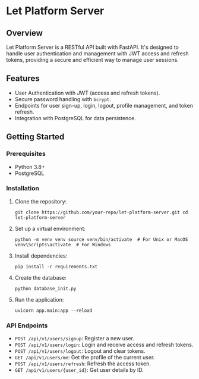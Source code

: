# Let Platform Server


## Overview

Let Platform Server is a RESTful API built with FastAPI. It's designed to handle user authentication and management with JWT access and refresh tokens, providing a secure and efficient way to manage user sessions.

## Features

*   User Authentication with JWT (access and refresh tokens).
*   Secure password handling with `bcrypt`.
*   Endpoints for user sign-up, login, logout, profile management, and token refresh.
*   Integration with PostgreSQL for data persistence.

## Getting Started

### Prerequisites

*   Python 3.8+
*   PostgreSQL

### Installation

1.  Clone the repository:
    
    `git clone https://github.com/your-repo/let-platform-server.git cd let-platform-server`
    
2.  Set up a virtual environment:
    
    `python -m venv venv source venv/bin/activate  # For Unix or MacOS venv\Scripts\activate  # For Windows`
    
3.  Install dependencies:

    `pip install -r requirements.txt`

4. Create the database:

    `python database_init.py`
    
5.  Run the application:
    
    `uvicorn app.main:app --reload`
    

### API Endpoints

*   `POST /api/v1/users/signup`: Register a new user.
*   `POST /api/v1/users/login`: Login and receive access and refresh tokens.
*   `POST /api/v1/users/logout`: Logout and clear tokens.
*   `GET /api/v1/users/me`: Get the profile of the current user.
*   `POST /api/v1/users/refresh`: Refresh the access token.
*   `GET /api/v1/users/{user_id}`: Get user details by ID.
